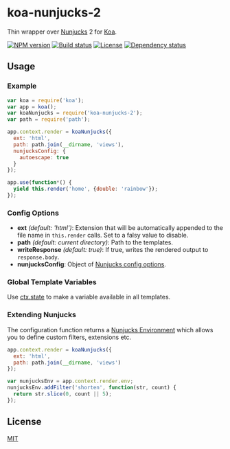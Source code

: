 # koa-nunjucks-2
Thin wrapper over [Nunjucks](https://mozilla.github.io/nunjucks/) 2 for [Koa](http://koajs.com/).

[![NPM version][npm-img]][npm-url]
[![Build status][travis-img]][travis-url]
[![License][license-img]][license-url]
[![Dependency status][david-img]][david-url]

## Usage
### Example
```js
var koa = require('koa');
var app = koa();
var koaNunjucks = require('koa-nunjucks-2');
var path = require('path');

app.context.render = koaNunjucks({
  ext: 'html',
  path: path.join(__dirname, 'views'),
  nunjucksConfig: {
    autoescape: true
  }
});

app.use(function*() {
  yield this.render('home', {double: 'rainbow'});
});
```

### Config Options
* **ext** *(default: 'html')*: Extension that will be automatically appended to the file name in `this.render` calls. Set to a falsy value to disable.
* **path** *(default: current directory)*: Path to the templates.
* **writeResponse** *(default: true)*: If true, writes the rendered output to `response.body`.
* **nunjucksConfig**: Object of [Nunjucks config options](https://mozilla.github.io/nunjucks/api.html#configure).

### Global Template Variables
Use [ctx.state](https://github.com/koajs/koa/blob/master/docs/api/context.md#ctxstate) to make a variable available in all templates.

### Extending Nunjucks
The configuration function returns a [Nunjucks Environment](https://mozilla.github.io/nunjucks/api.html#environment) which allows you to define custom filters, extensions etc.

```js
app.context.render = koaNunjucks({
  ext: 'html',
  path: path.join(__dirname, 'views')
});

var nunjucksEnv = app.context.render.env;
nunjucksEnv.addFilter('shorten', function(str, count) {
  return str.slice(0, count || 5);
});
```

## License
  [MIT][license-url]


[npm-img]: https://img.shields.io/npm/v/koa-nunjucks-2.svg?style=flat-square
[npm-url]: https://npmjs.org/package/koa-nunjucks-2
[travis-img]: https://img.shields.io/travis/strawbrary/koa-nunjucks-2/master.svg?style=flat-square
[travis-url]: https://travis-ci.org/strawbrary/koa-nunjucks-2
[license-img]: https://img.shields.io/badge/license-MIT-green.svg?style=flat-square
[license-url]: LICENSE
[david-img]: https://img.shields.io/david/strawbrary/koa-nunjucks-2.svg?style=flat-square
[david-url]: https://david-dm.org/strawbrary/koa-nunjucks-2
